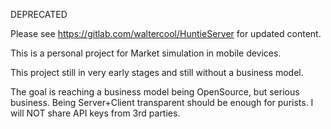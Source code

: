 DEPRECATED

Please see https://gitlab.com/waltercool/HuntieServer for updated content.


This is a personal project for Market simulation in mobile devices.

This project still in very early stages and still without a business model.

The goal is reaching a business model being OpenSource, but serious business. Being Server+Client transparent
should be enough for purists. I will NOT share API keys from 3rd parties.
